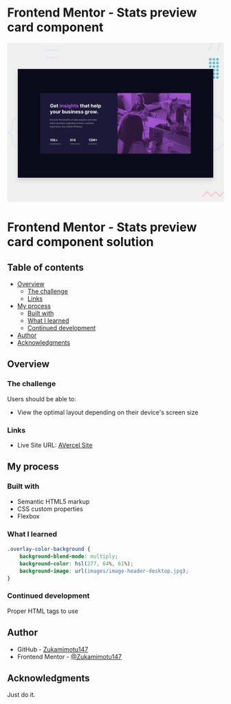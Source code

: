 # Frontend Mentor - Stats preview card component

![Design preview for the Stats preview card component coding challenge](./design/desktop-preview.jpg)

# Frontend Mentor - Stats preview card component solution


## Table of contents

- [Overview](#overview)
  - [The challenge](#the-challenge)
  - [Links](#links)
- [My process](#my-process)
  - [Built with](#built-with)
  - [What I learned](#what-i-learned)
  - [Continued development](#continued-development)
- [Author](#author)
- [Acknowledgments](#acknowledgments)


## Overview

### The challenge

Users should be able to:

- View the optimal layout depending on their device's screen size

### Links

- Live Site URL: [AVercel Site](https://2nd-project-challenge-statspreviewcomponent.vercel.app/)

## My process

### Built with

- Semantic HTML5 markup
- CSS custom properties
- Flexbox


### What I learned

```css
.overlay-color-background {
    background-blend-mode: multiply;
    background-color: hsl(277, 64%, 61%);
    background-image: url(images/image-header-desktop.jpg);
}
```

### Continued development

Proper HTML tags to use


## Author

- GitHub - [Zukamimotu147](https://github.com/Zukamimotu147?tab=repositories)
- Frontend Mentor - [@Zukamimotu147](https://www.frontendmentor.io/profile/Zukamimotu147)


## Acknowledgments

Just do it.
